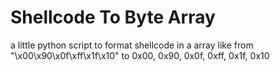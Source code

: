# Shellcode To Byte Array
a little python script to format shellcode in a array like 
from "\x00\x90\x0f\xff\x1f\x10" 
to 0x00, 0x90, 0x0f, 0xff, 0x1f, 0x10
